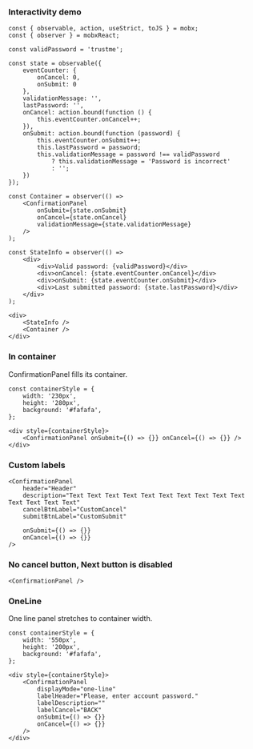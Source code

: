 ### Interactivity demo

    const { observable, action, useStrict, toJS } = mobx;
    const { observer } = mobxReact;

    const validPassword = 'trustme';

    const state = observable({
        eventCounter: {
            onCancel: 0,
            onSubmit: 0
        },
        validationMessage: '',
        lastPassword: '',
        onCancel: action.bound(function () {
            this.eventCounter.onCancel++;
        }),
        onSubmit: action.bound(function (password) {
            this.eventCounter.onSubmit++;
            this.lastPassword = password;
            this.validationMessage = password !== validPassword
                ? this.validationMessage = 'Password is incorrect'
                : '';
        })
    });

    const Container = observer(() =>
        <ConfirmationPanel
            onSubmit={state.onSubmit}
            onCancel={state.onCancel}
            validationMessage={state.validationMessage}
        />
    );

    const StateInfo = observer(() =>
        <div>
            <div>Valid password: {validPassword}</div>
            <div>onCancel: {state.eventCounter.onCancel}</div>
            <div>onSubmit: {state.eventCounter.onSubmit}</div>
            <div>Last submitted password: {state.lastPassword}</div>
        </div>
    );

    <div>
        <StateInfo />
        <Container />
    </div>

### In container

ConfirmationPanel fills its container.

    const containerStyle = {
        width: '230px',
        height: '280px',
        background: '#fafafa',
    };

    <div style={containerStyle}>
        <ConfirmationPanel onSubmit={() => {}} onCancel={() => {}} />
    </div>

### Custom labels

    <ConfirmationPanel
        header="Header"
        description="Text Text Text Text Text Text Text Text Text Text Text Text Text Text"
        cancelBtnLabel="CustomCancel"
        submitBtnLabel="CustomSubmit"

        onSubmit={() => {}}
        onCancel={() => {}}
    />

### No cancel button, Next button is disabled

    <ConfirmationPanel />

### OneLine

One line panel stretches to container width.

    const containerStyle = {
        width: '550px',
        height: '200px',
        background: '#fafafa',
    };

    <div style={containerStyle}>
        <ConfirmationPanel
            displayMode="one-line"
            labelHeader="Please, enter account password."
            labelDescription=""
            labelCancel="BACK"
            onSubmit={() => {}}
            onCancel={() => {}}
        />
    </div>
